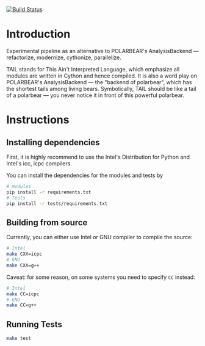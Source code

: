 [![Build Status](https://travis-ci.org/ickc/TAIL.svg?branch=master)](https://travis-ci.org/ickc/TAIL)

# Introduction

Experimental pipeline as an alternative to POLARBEAR's AnalysisBackend — refactorize, modernize, cythonize, parallelize.

TAIL stands for This Ain't Interpreted Language, which emphasize all modules are written in Cython and hence compiled. It is also a word play on POLARBEAR's AnalysisBackend — the "backend of polarbear", which has the shortest tails among living bears. Symbolically, TAIL should be like a tail of a polarbear — you never notice it in front of this powerful polarbear.

# Instructions

## Installing dependencies

First, it is highly recommend to use the Intel's Distribution for Python and Intel's icc, icpc compilers.

You can install the dependencies for the modules and tests by

```bash
# modules
pip install -r requirements.txt
# Tests
pip install -r tests/requirements.txt
```

## Building from source

Currently, you can either use Intel or GNU compiler to compile the source:

```bash
# Intel
make CXX=icpc
# GNU
make CXX=g++
```

Caveat: for some reason, on some systems you need to specify `CC` instead:

```bash
# Intel
make CC=icpc
# GNU
make CC=g++
```

## Running Tests

```bash
make test
```
